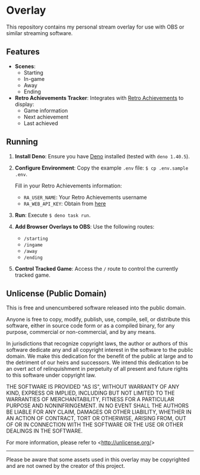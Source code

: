 # Overlay

This repository contains my personal stream overlay for use with OBS or similar streaming software.

## Features

- **Scenes**: 
  - Starting
  - In-game
  - Away
  - Ending
- **Retro Achievements Tracker**: Integrates with [Retro Achievements](https://retroachievements.org/) to display:
  - Game information
  - Next achievement
  - Last achieved

## Running

1. **Install Deno**: Ensure you have [Deno](https://deno.land/) installed (tested with `deno 1.40.5`).
2. **Configure Environment**: Copy the example `.env` file: `$ cp .env.sample .env`.

    Fill in your Retro Achievements information:
    
    - `RA_USER_NAME`: Your Retro Achievements username
    - `RA_WEB_API_KEY`: Obtain from [here](https://retroachievements.org/controlpanel.php)

3. **Run**: Execute `$ deno task run`.
4. **Add Browser Overlays to OBS**: Use the following routes:
   - `/starting`
   - `/ingame`
   - `/away`
   - `/ending`

5. **Control Tracked Game**: Access the `/` route to control the currently tracked game.

## Unlicense (Public Domain)

This is free and unencumbered software released into the public domain.

Anyone is free to copy, modify, publish, use, compile, sell, or distribute this
software, either in source code form or as a compiled binary, for any purpose,
commercial or non-commercial, and by any means.

In jurisdictions that recognize copyright laws, the author or authors of this
software dedicate any and all copyright interest in the software to the public
domain. We make this dedication for the benefit of the public at large and to
the detriment of our heirs and successors. We intend this dedication to be an
overt act of relinquishment in perpetuity of all present and future rights to
this software under copyright law.

THE SOFTWARE IS PROVIDED "AS IS", WITHOUT WARRANTY OF ANY KIND, EXPRESS OR
IMPLIED, INCLUDING BUT NOT LIMITED TO THE WARRANTIES OF MERCHANTABILITY, FITNESS
FOR A PARTICULAR PURPOSE AND NONINFRINGEMENT. IN NO EVENT SHALL THE AUTHORS BE
LIABLE FOR ANY CLAIM, DAMAGES OR OTHER LIABILITY, WHETHER IN AN ACTION OF
CONTRACT, TORT OR OTHERWISE, ARISING FROM, OUT OF OR IN CONNECTION WITH THE
SOFTWARE OR THE USE OR OTHER DEALINGS IN THE SOFTWARE.

For more information, please refer to &lt;<http://unlicense.org/>&gt;

---

Please be aware that some assets used in this overlay may be copyrighted and are not owned by the creator of this project.
